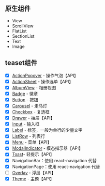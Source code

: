 ## 原生组件

- View
- ScrollView
- FlatList
- SectionList
- Text
- Image

## teaset组件

- [x] [ActionPopover](http://t.cn/RBau8Wj) - 操作气泡【API】
- [x] [ActionSheet](http://t.cn/RBauuct) - 操作选单【API】
- [x] [AlbumView](http://t.cn/RBaurNM) - 相册视图
- [x] [Badge](http://t.cn/RBS9a7P) - 徽章
- [x] [Button](http://t.cn/RBS3J7j) - 按钮
- [x] [Carousel](http://t.cn/RBS9j2X) - 走马灯
- [x] [Checkbox](http://t.cn/RBS1Lzp) - 复选框
- [x] [Drawer](http://t.cn/RBS1tII) - 抽屉【API】
- [x] [Input](http://t.cn/RBS3XTy) - 输入框
- [x] [Label](http://t.cn/RBoAwiv) - 标签，一般为单行的少量文字
- [x] [ListRow](http://t.cn/RBo2tmp) - 列表行
- [x] [Menu](http://t.cn/RB9Yhze) - 菜单【API】
- [x] [ModalIndicator](http://t.cn/RB9YcOv) - 模态指示器【API】
- [x] [Toast](http://t.cn/RBS3N1H)- 轻提示【API】
- [x] NavigationBar：使用 react-navigation 代替
- [x] NavigationPage：使用 react-navigation 代替
- [ ] [Overlay](http://t.cn/RB9YQGM) - 浮层【API】
- [x] [Theme](http://t.cn/RBS3Rhj) - 主题【API】
